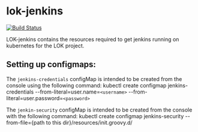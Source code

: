 # lok-jenkins

[![Build Status](https://travis-ci.org/Liatrio-LOK/lok-jenkins.svg?branch=master)](https://travis-ci.org/Liatrio-LOK/lok-jenkins)

LOK-jenkins contains the resources required to get jenkins running on kubernetes for the LOK project. 


## Setting up configmaps:

The `jenkins-credentials` configMap is intended to be created from the console using the following command:
kubectl create configmap jenkins-credentials --from-literal=user.name=`<username>` --from-literal=user.password=`<password>`

The `jenkin-security` configMap is intended to be created from the console with the following command:
kubectl create configmap jenkins-security --from-file={path to this dir}/resources/init.groovy.d/
